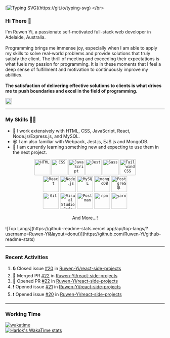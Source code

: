 [![Typing SVG](https://readme-typing-svg.demolab.com?font=Fira+Code&weight=800&duration=4000&pause=5000&vCenter=true&multiline=true&random=false&width=500&height=30&lines=A+DAY+WITHOUT+LEARNING+IS+A+DAY+WASTED.)](https://git.io/typing-svg)
</br>
### Hi There 👋
I'm Ruwen Yi, a passionate self-motivated full-stack web developer in Adelaide, Australia. 
</br>
</br>
Programming brings me immense joy, especially when I am able to apply my skills to solve real-world problems and provide solutions that truly satisfy the client. The thrill of meeting and exceeding their expectations is what fuels my passion for programming. It is in these moments that I feel a deep sense of fulfillment and motivation to continuously improve my abilities. 
</br>
</br>
**The satisfaction of delivering effective solutions to clients is what drives me to push boundaries and excel in the field of programming.**

<!-- visitors-->
<a href="https://visits.dashroshan.com"><img src="https://visits.dashroshan.com/oLlahjarpvnLEU1K3paC?label=VISITS&shadow=1&shadowOpacity=30&swap=0&labelBGColor=484848&countBGColor=2574EA&labelTextColor=FFFFFF&countTextColor=FFFFFF" alt="Visits Counter Badge" height=20px/></a>

---
### My Skills 💪🏼
- 🔭 I work extensively with HTML, CSS, JavaScript, React, Node.js/Express.js, and MySQL.
- 😎 I am also familiar with Webpack, Jest.js, EJS.js and MongoDB.
- 🌱 I am currently learning something new and expecting to use them in the next project.
<div align="center">
	<code><img width="50" src="https://user-images.githubusercontent.com/25181517/192158954-f88b5814-d510-4564-b285-dff7d6400dad.png" alt="HTML" title="HTML"/></code>
	<code><img width="50" src="https://user-images.githubusercontent.com/25181517/183898674-75a4a1b1-f960-4ea9-abcb-637170a00a75.png" alt="CSS" title="CSS"/></code>
	<code><img width="50" src="https://user-images.githubusercontent.com/25181517/117447155-6a868a00-af3d-11eb-9cfe-245df15c9f3f.png" alt="JavaScript" title="JavaScript"/></code>
	<code><img width="50" src="https://user-images.githubusercontent.com/25181517/187955005-f4ca6f1a-e727-497b-b81b-93fb9726268e.png" alt="Jest" title="Jest"/></code>
	<code><img width="50" src="https://user-images.githubusercontent.com/25181517/192158956-48192682-23d5-4bfc-9dfb-6511ade346bc.png" alt="Sass" title="Sass"/></code>
	<code><img width="50" src="https://user-images.githubusercontent.com/25181517/202896760-337261ed-ee92-4979-84c4-d4b829c7355d.png" alt="Tailwind CSS" title="Tailwind CSS"/></code>
</div>
<div align="center">
	<code><img width="50" src="https://user-images.githubusercontent.com/25181517/183897015-94a058a6-b86e-4e42-a37f-bf92061753e5.png" alt="React" title="React"/></code>
	<code><img width="50" src="https://user-images.githubusercontent.com/25181517/183568594-85e280a7-0d7e-4d1a-9028-c8c2209e073c.png" alt="Node.js" title="Node.js"/></code>
	<code><img width="50" src="https://user-images.githubusercontent.com/25181517/183896128-ec99105a-ec1a-4d85-b08b-1aa1620b2046.png" alt="MySQL" title="MySQL"/></code>
	<code><img width="50" src="https://user-images.githubusercontent.com/25181517/182884177-d48a8579-2cd0-447a-b9a6-ffc7cb02560e.png" alt="mongoDB" title="mongoDB"/></code>
 	<code><img width="50" src="https://user-images.githubusercontent.com/25181517/117208740-bfb78400-adf5-11eb-97bb-09072b6bedfc.png" alt="PostgreSQL" title="PostgreSQL"/></code>
</div>
<div align="center">
	<code><img width="50" src="https://user-images.githubusercontent.com/25181517/192108372-f71d70ac-7ae6-4c0d-8395-51d8870c2ef0.png" alt="Git" title="Git"/></code>
	<code><img width="50" src="https://user-images.githubusercontent.com/25181517/192108891-d86b6220-e232-423a-bf5f-90903e6887c3.png" alt="Visual Studio Code" title="Visual Studio Code"/></code>
	<code><img width="50" src="https://user-images.githubusercontent.com/25181517/192109061-e138ca71-337c-4019-8d42-4792fdaa7128.png" alt="Postman" title="Postman"/></code>
	<code><img width="50" src="https://user-images.githubusercontent.com/25181517/121401671-49102800-c959-11eb-9f6f-74d49a5e1774.png" alt="npm" title="npm"/></code>
	<code><img width="50" src="https://user-images.githubusercontent.com/25181517/183049794-a3dfaddd-22ee-4ffe-b0b4-549ccd4879f9.png" alt="yarn" title="yarn"/></code>
</div>
</br>
<div align="center">
	And More...!
</div>
</br>
![Top Langs](https://github-readme-stats.vercel.app/api/top-langs/?username=Ruwen-Yi&layout=donut)](https://github.com/Ruwen-Yi/github-readme-stats)
</br>

---
### Recent Activities
<!--START_SECTION:activity-->
1. 🔒 Closed issue [#20](https://github.com/Ruwen-Yi/react-side-projects/issues/20) in [Ruwen-Yi/react-side-projects](https://github.com/Ruwen-Yi/react-side-projects)
2. 🎉 Merged PR [#22](https://github.com/Ruwen-Yi/react-side-projects/pull/22) in [Ruwen-Yi/react-side-projects](https://github.com/Ruwen-Yi/react-side-projects)
3. 💪 Opened PR [#22](https://github.com/Ruwen-Yi/react-side-projects/pull/22) in [Ruwen-Yi/react-side-projects](https://github.com/Ruwen-Yi/react-side-projects)
4. ❗ Opened issue [#21](https://github.com/Ruwen-Yi/react-side-projects/issues/21) in [Ruwen-Yi/react-side-projects](https://github.com/Ruwen-Yi/react-side-projects)
5. ❗ Opened issue [#20](https://github.com/Ruwen-Yi/react-side-projects/issues/20) in [Ruwen-Yi/react-side-projects](https://github.com/Ruwen-Yi/react-side-projects)
<!--END_SECTION:activity-->

---
### Working Time
[![wakatime](https://wakatime.com/badge/user/018bad4e-ca4a-4e4e-8c3c-f945f885d9f1.svg)](https://wakatime.com/@018bad4e-ca4a-4e4e-8c3c-f945f885d9f1)
</br>
[![Harlok's WakaTime stats](https://github-readme-stats.vercel.app/api/wakatime?username=Ruwen)](https://github.com/Ruwen-Yi/github-readme-stats)

<!--
![Anurag's GitHub stats](https://github-readme-stats.vercel.app/api?username=Ruwen-Yi&hide=stars,contribs)
[![wakatime](https://wakatime.com/badge/user/018bad4e-ca4a-4e4e-8c3c-f945f885d9f1.svg)](https://wakatime.com/@018bad4e-ca4a-4e4e-8c3c-f945f885d9f1)
[![Harlok's WakaTime stats](https://github-readme-stats.vercel.app/api/wakatime?username=Ruwen)](https://github.com/Ruwen-Yi/github-readme-stats)

**Ruwen-Yi/Ruwen-Yi** is a ✨ _special_ ✨ repository because its `README.md` (this file) appears on your GitHub profile.

Here are some ideas to get you started:

- 🔭 I’m currently working on ...
- 🌱 I’m currently learning ...
- 👯 I’m looking to collaborate on ...
- 🤔 I’m looking for help with ...
- 💬 Ask me about ...
- 📫 How to reach me: ...
- 😄 Pronouns: ...
- ⚡ Fun fact: ...
-->
